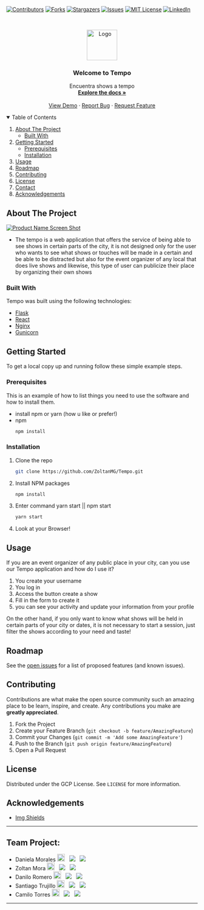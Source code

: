 [![Contributors][contributors-shield]][contributors-url]
[![Forks][forks-shield]][forks-url]
[![Stargazers][stars-shield]][stars-url]
[![Issues][issues-shield]][issues-url]
[![MIT License][license-shield]][license-url]
[![LinkedIn][linkedin-shield]][linkedin-url]



<!-- PROJECT LOGO -->
<br />
<p align="center">
  <a href="https://github.com/ZoltanMG/tempo_backend">
    <img src="https://i.ibb.co/pvQrdk6/LOGO-TEMPO.png" alt="Logo" width="80" height="80">
  </a>

  <h3 align="center">Welcome to Tempo</h3>

  <p align="center">
    Encuentra shows a tempo
    <br />
    <a href="https://github.com/ZoltanMG/tempo_backend"><strong>Explore the docs »</strong></a>
    <br />
    <br />
    <a href="https://github.com/ZoltanMG/tempo_backend">View Demo</a>
    ·
    <a href="https://github.com/ZoltanMG/tempo_backend/issues">Report Bug</a>
    ·
    <a href="https://github.com/ZoltanMG/tempo_backend/issues">Request Feature</a>
  </p>
</p>



<!-- TABLE OF CONTENTS -->
<details open="open">
  <summary>Table of Contents</summary>
  <ol>
    <li>
      <a href="#about-the-project">About The Project</a>
      <ul>
        <li><a href="#built-with">Built With</a></li>
      </ul>
    </li>
    <li>
      <a href="#getting-started">Getting Started</a>
      <ul>
        <li><a href="#prerequisites">Prerequisites</a></li>
        <li><a href="#installation">Installation</a></li>
      </ul>
    </li>
    <li><a href="#usage">Usage</a></li>
    <li><a href="#roadmap">Roadmap</a></li>
    <li><a href="#contributing">Contributing</a></li>
    <li><a href="#license">License</a></li>
    <li><a href="#contact">Contact</a></li>
    <li><a href="#acknowledgements">Acknowledgements</a></li>
  </ol>
</details>



<!-- ABOUT THE PROJECT -->
## About The Project

[![Product Name Screen Shot][product-screenshot]](https://github.com/daniela2001-png)

- The tempo is a web application that offers the service of being able to see shows in certain parts of the city, it is not designed only for the user who wants to see what shows or touches will be made in a certain and be able to be distracted but also for the event organizer of any local that does live shows and likewise, this type of user can publicize their place by organizing their own shows


### Built With

Tempo was built using the following technologies:

* [Flask](https://flask.palletsprojects.com/en/1.1.x/)
* [React](https://reactjs.org/)
* [Nginx](https://www.nginx.com/)
* [Gunicorn](https://gunicorn.org/)



<!-- GETTING STARTED -->
## Getting Started

To get a local copy up and running follow these simple example steps.

### Prerequisites

This is an example of how to list things you need to use the software and how to install them.
* install npm or yarn (how u like or prefer!)
* npm
  ```sh
  npm install
  ```

### Installation

1. Clone the repo
   ```sh
   git clone https://github.com/ZoltanMG/Tempo.git
   ```
2. Install NPM packages
   ```sh
   npm install
   ```
3. Enter command yarn start || npm start
   ```sh
   yarn start
   ```
4. Look at your Browser!



<!-- USAGE EXAMPLES -->
## Usage

If you are an event organizer of any public place in your city, can you use our Tempo application and how do I use it?

  1) You create your username
  2) You log in
  3) Access the button create a show
  4) Fill in the form to create it
  5) you can see your activity and update your information from your profile

On the other hand, if you only want to know what shows will be held in certain parts of your city or dates, it is not necessary to start a session, just filter the shows according to your need and taste!


<!-- ROADMAP -->
## Roadmap

See the [open issues](https://github.com/ZoltanMG/Tempo/issues) for a list of proposed features (and known issues).



<!-- CONTRIBUTING -->
## Contributing

Contributions are what make the open source community such an amazing place to be learn, inspire, and create. Any contributions you make are **greatly appreciated**.

1. Fork the Project
2. Create your Feature Branch (`git checkout -b feature/AmazingFeature`)
3. Commit your Changes (`git commit -m 'Add some AmazingFeature'`)
4. Push to the Branch (`git push origin feature/AmazingFeature`)
5. Open a Pull Request



<!-- LICENSE -->
## License

Distributed under the GCP License. See `LICENSE` for more information.



<!-- ACKNOWLEDGEMENTS -->
## Acknowledgements
* [Img Shields](https://shields.io)




<!-- MARKDOWN LINKS & IMAGES -->
<!-- https://www.markdownguide.org/basic-syntax/#reference-style-links -->
[contributors-shield]: https://img.shields.io/github/contributors/ZoltanMG/Tempo.svg?style=for-the-badge
[contributors-url]: https://github.com/ZoltanMG/Tempo/graphs/contributors
[forks-shield]: https://img.shields.io/github/forks/ZoltanMG/Tempo.svg?style=for-the-badge
[forks-url]: https://github.com/ZoltanMG/Tempo/network/members
[stars-shield]: https://img.shields.io/github/stars/ZoltanMG/Tempo.svg?style=for-the-badge
[stars-url]: https://github.com/ZoltanMG/Tempo/stargazers
[issues-shield]: https://img.shields.io/github/issues/ZoltanMG/Tempo.svg?style=for-the-badge
[issues-url]: https://github.com/ZoltanMG/Tempo/issues
[license-shield]: https://img.shields.io/github/license/ZoltanMG/Tempo.svg?style=for-the-badge
[license-url]: https://github.com/ZoltanMG/Tempo/blob/main/LICENSE
[linkedin-shield]: https://img.shields.io/badge/-LinkedIn-black.svg?style=for-the-badge&logo=linkedin&colorB=555
[linkedin-url]: https://www.linkedin.com/in/daniela-morales-89049b199/
[product-screenshot]: https://i.ibb.co/zQVvNq8/IMAGEN-TEMPO-DEMO.png



------------
## Team Project:
- Daniela Morales    <a href="https://twitter.com/Daniela10716033"><img src="https://img.icons8.com/fluent/48/000000/twitter.png" width="20px"></a> &nbsp; <a href="https://www.linkedin.com/in/daniela-morales-89049b199/"><img src="https://img.icons8.com/fluent/20/000000/linkedin.png"></a> &nbsp; <a href="https://github.com/daniela2001-png"><img src="https://img.icons8.com/fluent/20/000000/github.png"></a>
- Zoltan Mora   <a href="https://twitter.com/MgZoltan"><img src="https://img.icons8.com/fluent/48/000000/twitter.png" width="20px"></a> &nbsp;  <a href="www.linkedin.com/in/zoltan-mg"><img src="https://img.icons8.com/fluent/20/000000/linkedin.png"></a> &nbsp; <a href="https://github.com/ZoltanMG"><img src="https://img.icons8.com/fluent/20/000000/github.png"/></a>
- Danilo Romero   <a href="https://twitter.com/terpenoide"><img src="https://img.icons8.com/fluent/48/000000/twitter.png" width="20px"></a> &nbsp;  <a href="https://www.linkedin.com/in/danilo-romero-beltran/"><img src="https://img.icons8.com/fluent/20/000000/linkedin.png"></a> &nbsp; <a href="https://github.com/daniloromero"><img src="https://img.icons8.com/fluent/20/000000/github.png"></a>
- Santiago Trujillo  <a href="https://twitter.com/thiago9623"><img src="https://img.icons8.com/fluent/48/000000/twitter.png" width="20px"></a> &nbsp;  <a href="https://www.linkedin.com/in/thiago1623/"><img src="https://img.icons8.com/fluent/20/000000/linkedin.png"></a> &nbsp; <a href="GITHUB"><img src="https://img.icons8.com/fluent/20/000000/github.png"/></a>
- Camilo Torres   <a href="TWITTER"><img src="https://img.icons8.com/fluent/48/000000/twitter.png" width="20px"></a> &nbsp;  <a href="LINKDEIN"><img src="https://img.icons8.com/fluent/20/000000/linkedin.png"></a> &nbsp; <a href="GITHUB"><img src="https://img.icons8.com/fluent/20/000000/github.png"/></a>

------------
